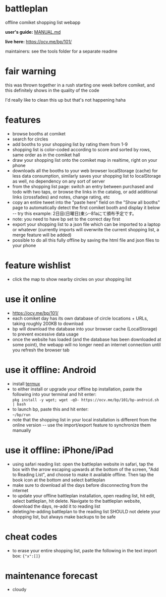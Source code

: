 # battleplan
offline comiket shopping list webapp

**user's guide:** [MANUAL.md](MANUAL.md)

**live here:** https://ocv.me/bp/101/

maintainers: see the tools folder for a separate readme

# fair warning
this was thrown together in a rush starting one week before comiket, and this definitely shows in the quality of the code

I'd really like to clean this up but that's not happening haha

# features
* browse booths at comiket
* search for circles
* add booths to your shopping list by rating them from 1-9
* shopping list is color-coded according to score and sorted by rows, same order as in the comiket hall
* draw your shopping list onto the comiket map in realtime, right on your phone
* downloads all the booths to your web browser localStorage (cache) for less data consumption, similarly saves your shopping list to localStorage as well, no dependency on any sort of server
* from the shopping list page: switch an entry between purchased and todo with two taps, or browse the links in the catalog, or add additional links (crossfades) and notes, change rating, etc
* copy an entire tweet into the "paste here" field on the "Show all booths" page to automatically detect the first comiket booth and display it below -- try this example: 2日目(日曜日)東シ-81aにて頒布予定です。
* note: you need to have bp set to the correct day first
* export your shopping list to a json file which can be imported to a laptop or whatever (currently imports will overwrite the current shopping list, a merge feature will be added)
* possible to do all this fully offline by saving the html file and json files to your phone

# feature wishlist
* click the map to show nearby circles on your shopping list

# use it online
* https://ocv.me/bp/101/
* each comiket day has its own database of circle locations + URLs, taking roughly 200KB to download
* bp will download the database into your browser cache (LocalStorage) to prevent excessive data usage
* once the website has loaded (and the database has been downloaded at some point), the webapp will no longer need an internet connection until you refresh the browser tab

# use it offline: Android
* install [termux](https://termux.com/)
* to either install or upgrade your offline bp installation, paste the following into your terminal and hit enter:  
  `pkg install -y wget; wget -qO- https://ocv.me/bp/101/bp-android.sh | bash`
* to launch bp, paste this and hit enter:  
  `~/bp/run`
* note that the shopping list in your local installation is different from the online version -- use the import/export feature to synchronize them manually

# use it offline: iPhone/iPad
* using safari reading list: open the battleplan website in safari, tap the box with the arrow escaping upwards at the bottom of the screen, "Add to Reading List", and choose to make it available offline. Then tap the book icon at the bottom and select battleplan
* make sure to download all the days before disconnecting from the internet
* to update your offline battleplan installation, open reading list, hit edit, select battleplan, hit delete. Navigate to the battleplan website, download the days, re-add it to reading list
* deleting/re-adding battleplan to the reading list SHOULD not delete your shopping list, but always make backups to be safe

# cheat codes
* to erase your entire shopping list, paste the following in the text import box: `{"x":[]}`

# maintenance forecast
* cloudy
